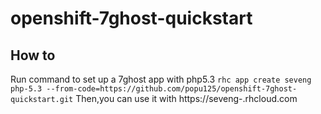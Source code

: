 openshift-7ghost-quickstart
===
How to
---
Run command to set up a 7ghost app with php5.3
`rhc app create seveng php-5.3 --from-code=https://github.com/popu125/openshift-7ghost-quickstart.git`
Then,you can use it with https://seveng-<Yournamespace>.rhcloud.com